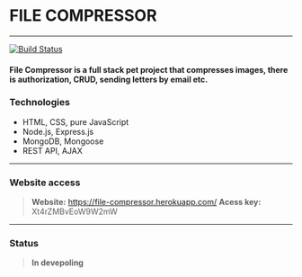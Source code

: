 # FILE COMPRESSOR
***

[![Build Status](https://travis-ci.org/joemccann/dillinger.svg?branch=master)](https://github.com/WhatIsLove007/file-compressor)

#### File Compressor is a full stack pet project that compresses images, there is authorization, CRUD, sending letters by email etc.

### Technologies
- HTML, CSS, pure JavaScript
- Node.js, Express.js
- MongoDB, Mongoose
- REST API, AJAX
---
### Website access

> __Website:__ https://file-compressor.herokuapp.com/
> __Acess key:__ Xt4rZMBvEoW9W2mW
---

### Status
> __In devepoling__